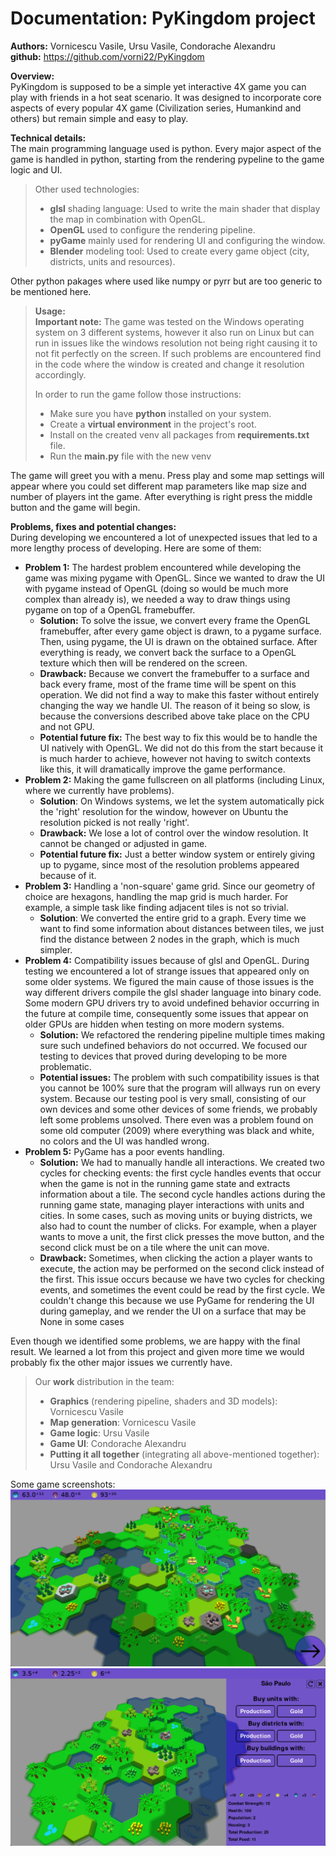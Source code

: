 <h1>Documentation: PyKingdom project</h1>

__Authors:__ Vornicescu Vasile, Ursu Vasile, Condorache Alexandru <br>
__github:__ https://github.com/vorni22/PyKingdom

__Overview:__<br>
PyKingdom is supposed to be a simple yet interactive 4X game
you can play with friends in a hot seat scenario. It was designed
to incorporate core aspects of every popular 4X game
(Civilization series, Humankind and others) but remain simple
and easy to play.
<br>

__Technical details:__<br>
The main programming language used is python. Every major aspect
of the game is handled in python, starting from the rendering pypeline
to the game logic and UI.<br>
>Other used technologies:
>* __glsl__ shading language: Used to write the main shader
that display the map in combination with OpenGL.
>* __OpenGL__ used to configure the rendering pipeline.
>* __pyGame__ mainly used for rendering UI and configuring the window.
>* __Blender__ modeling tool: Used to create every game object (city,
districts, units and resources).

Other python pakages where used like numpy or pyrr but are too
generic to be mentioned here.

> __Usage:__ <br>
> __Important note:__ The game was tested on the Windows operating system
> on 3 different systems, however it also run on Linux but can run in
> issues like the windows resolution not being right causing it to not
> fit perfectly on the screen. If such problems are encountered find in the
> code where the window is created and change it resolution accordingly.<br>
> 
> In order to run the game follow those instructions:
> * Make sure you have __python__ installed on your system.
> * Create a __virtual environment__ in the project's root.
> * Install on the created venv all packages from __requirements.txt__ file.
> * Run the __main.py__ file with the new venv

The game will greet you with a menu. Press play and some map settings will
appear where you could set different map parameters like map size and number
of players int the game. After everything is right press the middle button
and the game will begin.

__Problems, fixes and potential changes:__<br>
During developing we encountered a lot of unexpected issues that led to
a more lengthy process of developing. Here are some of them:
* __Problem 1:__ The hardest problem encountered while developing the game was mixing pygame
with OpenGL. Since we wanted to draw the UI with pygame instead of OpenGL (doing so
would be much more complex than already is), we needed a way to draw things
using pygame on top of a OpenGL framebuffer. <br>
    * __Solution:__ To solve the issue, we convert every frame the OpenGL framebuffer, after every game object is drawn,
to a pygame surface. Then, using pygame, the UI is drawn on the obtained
surface. After everything is ready, we convert back the surface to a 
OpenGL texture which then will be rendered on the screen.
    * __Drawback:__ Because we convert the framebuffer to a surface and
back every frame, most of the frame time will be spent on this operation. We
did not find a way to make this faster without entirely changing the way
we handle UI. The reason of it being so slow, is because the conversions described
above take place on the CPU and not GPU.
    * __Potential future fix:__ The best way to fix this would be to handle
the UI natively with OpenGL. We did not do this from the start because it is much
harder to achieve, however not having to switch contexts like this, it will
dramatically improve the game performance.
* __Problem 2:__ Making the game fullscreen on all platforms (including Linux, where we
currently have problems).
    * __Solution__: On Windows systems, we let the system automatically
pick the 'right' resolution for the window, however on Ubuntu the resolution
picked is not really 'right'.
    * __Drawback:__ We lose a lot of control over the window resolution.
It cannot be changed or adjusted in game.
    * __Potential future fix:__ Just a better window system or entirely
giving up to pygame, since most of the resolution problems appeared because
of it.
* __Problem 3:__ Handling a 'non-square' game grid. Since our geometry of
choice are hexagons, handling the map grid is much harder. For example,
a simple task like finding adjacent tiles is not so trivial.
    * __Solution__: We converted the entire grid to a graph.
Every time we want to find some information about distances between tiles,
we just find the distance between 2 nodes in the graph, which is much simpler.
* __Problem 4:__ Compatibility issues because of glsl and OpenGL. During testing
we encountered a lot of strange issues that appeared only on some older systems.
We figured the main cause of those issues is the way different
drivers compile the glsl shader language into binary code. Some modern GPU drivers
try to avoid undefined behavior occurring in the future at compile time, consequently
some issues that appear on older GPUs are hidden when testing on more modern systems.
    * __Solution:__ We refactored the rendering pipeline multiple times
making sure such undefined behaviors do not occurred. We focused our testing
to devices that proved during developing to be more problematic.
    * __Potential issues:__ The problem with such compatibility issues is
that you cannot be 100% sure that the program will allways run on every system.
Because our testing pool is very small, consisting of our own devices and some other
devices of some friends, we probably left some problems unsolved. 
There even was a problem found on some old computer (2009) where everything
was black and white, no colors and the UI was handled wrong.
* __Problem 5:__ PyGame has a poor events handling.
    * __Solution:__ We had to manually handle all interactions. 
We created two cycles for checking events: the first cycle handles events that 
occur when the game is not in the running game state and extracts information 
about a tile. The second cycle handles actions during the running game state, 
managing player interactions with units and cities. In some cases, such as 
moving units or buying districts, we also had to count the number of clicks. 
For example, when a player wants to move a unit, the first click presses 
the move button, and the second click must be on a tile where the unit 
can move.
  * __Drawback:__ Sometimes, when clicking the action a player wants to execute, 
the action may be performed on the second click instead of the first. 
This issue occurs because we have two cycles for checking events, 
and sometimes the event could be read by the first cycle. 
We couldn't change this because we use PyGame for rendering the UI during 
gameplay, and we render the UI on a surface that may be None in some cases

Even though we identified some problems, we are happy with the final result.
We learned a lot from this project and given more time we would probably
fix the other major issues we currently have.

>Our __work__ distribution in the team:
> + __Graphics__ (rendering pipeline, shaders and 3D models): Vornicescu Vasile
> + __Map generation__: Vornicescu Vasile
> + __Game logic__: Ursu Vasile
> + __Game UI__: Condorache Alexandru
> + __Putting it all together__ (integrating all above-mentioned together): Ursu Vasile and Condorache Alexandru

Some game screenshots:
<img src="Assets/Screenshot_01.png">
<img src="Assets/Screenshot_02.png">

